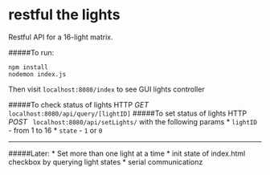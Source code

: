 # restful the lights
Restful API for a 16-light matrix.


#####To run: 
```
npm install
nodemon index.js
```
Then visit `localhost:8080/index` to see GUI lights controller

#####To check status of lights
HTTP *GET* 
`localhost:8080/api/query/[lightID]`
#####To set status of lights
HTTP *POST* `
localhost:8080/api/setLights/` with the following params
	* `lightID` - from 1 to 16
	* `state` - `1` or `0`


---------------------------------------------------------

#####Later: 
	* Set more than one light at a time
	* init state of index.html checkbox by querying light states
	* serial communicationz 